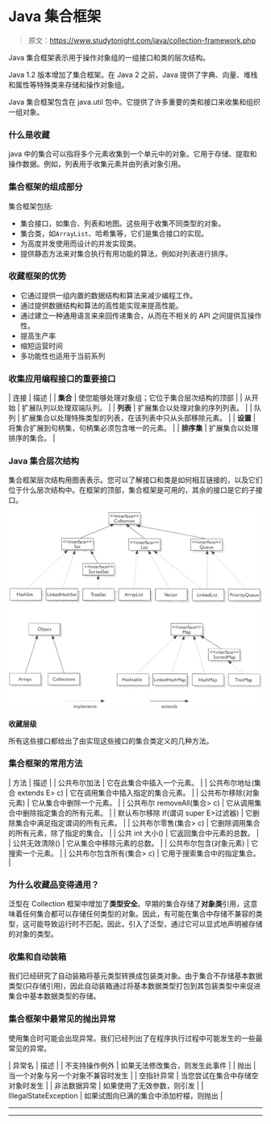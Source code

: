 # Java 集合框架

> 原文：<https://www.studytonight.com/java/collection-framework.php>

Java 集合框架表示用于操作对象组的一组接口和类的层次结构。

Java 1.2 版本增加了集合框架。在 Java 2 之前，Java 提供了字典、向量、堆栈和属性等特殊类来存储和操作对象组。

Java 集合框架包含在 java.util 包中。它提供了许多重要的类和接口来收集和组织一组对象。

### 什么是收藏

java 中的集合可以指将多个元素收集到一个单元中的对象。它用于存储、提取和操作数据。例如，列表用于收集元素并由列表对象引用。

### 集合框架的组成部分

集合框架包括:

*   集合接口，如集合、列表和地图。这些用于收集不同类型的对象。
*   集合类，如`ArrayList`、哈希集等，它们是集合接口的实现。
*   为高度并发使用而设计的并发实现类。
*   提供静态方法来对集合执行有用功能的算法，例如对列表进行排序。

### 收藏框架的优势

*   它通过提供一组内置的数据结构和算法来减少编程工作。
*   通过提供数据结构和算法的高性能实现来提高性能。
*   通过建立一种通用语言来来回传递集合，从而在不相关的 API 之间提供互操作性。
*   提高生产率
*   缩短运营时间
*   多功能性也适用于当前系列

### 收集应用编程接口的重要接口

| 连接 | 描述 |
| **集合** | 使您能够处理对象组；它位于集合层次结构的顶部 |
| 从开始 | 扩展队列以处理双端队列。 |
| **列表** | 扩展集合以处理对象的序列列表。 |
| 队列 | 扩展集合以处理特殊类型的列表，在该列表中只从头部移除元素。 |
| **设置** | 将集合扩展到句柄集，句柄集必须包含唯一的元素。 |
| **排序集** | 扩展集合以处理排序的集合。 |

### Java 集合层次结构

集合框架层次结构用图表表示。您可以了解接口和类是如何相互链接的，以及它们位于什么层次结构中。在框架的顶部，集合框架是可用的，其余的接口是它的子接口。

![Collection Heirarchy](img/0a8b4962e2d7829d9c9a9299e0fcff05.png)

**收藏层级**

所有这些接口都给出了由实现这些接口的集合类定义的几种方法。

### 集合框架的常用方法

| 方法 | 描述 |
| 公共布尔加法 | 它在此集合中插入一个元素。 |
| 公共布尔地址(集合 extends E> c) | 它在调用集合中插入指定的集合元素。 |
| 公共布尔移除(对象元素) | 它从集合中删除一个元素。 |
| 公共布尔 removeAll(集合> c) | 它从调用集合中删除指定集合的所有元素。 |
| 默认布尔移除 If(谓词 super E>过滤器) | 它删除集合中满足指定谓词的所有元素。 |
| 公共布尔零售(集合> c) | 它删除调用集合的所有元素，除了指定的集合。 |
| 公共 int 大小() | 它返回集合中元素的总数。 |
| 公共无效清除() | 它从集合中移除元素的总数。 |
| 公共布尔包含(对象元素) | 它搜索一个元素。 |
| 公共布尔包含所有(集合> c) | 它用于搜索集合中的指定集合。 |

### 为什么收藏品变得通用？

泛型在 Collection 框架中增加了**类型安全**。早期的集合存储了**对象类**引用，这意味着任何集合都可以存储任何类型的对象。因此，有可能在集合中存储不兼容的类型，这可能导致运行时不匹配。因此，引入了泛型，通过它可以显式地声明被存储的对象的类型。

### 收集和自动装箱

我们已经研究了自动装箱将基元类型转换成包装类对象。由于集合不存储基本数据类型(只存储引用)，因此自动装箱通过将基本数据类型打包到其包装类型中来促进集合中基本数据类型的存储。

### 集合框架中最常见的抛出异常

使用集合时可能会出现异常。我们已经列出了在程序执行过程中可能发生的一些最常见的异常。

| 异常名 | 描述 |
| 不支持操作例外 | 如果无法修改集合，则发生此事件 |
| 抛出 | 当一个对象与另一个对象不兼容时发生 |
| 空指针异常 | 当您尝试在集合中存储空对象时发生 |
| 非法数据异常 | 如果使用了无效参数，则引发 |
| IllegalStateException | 如果试图向已满的集合中添加柠檬，则抛出 |

* * *

* * *